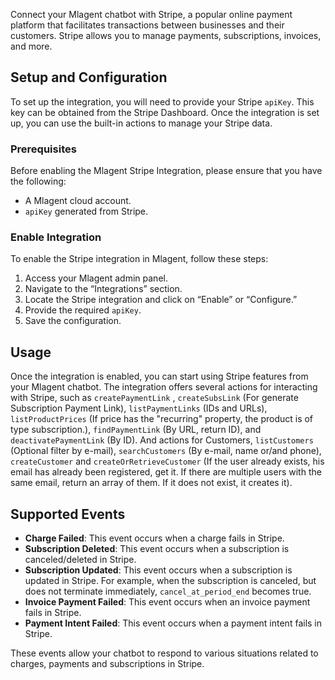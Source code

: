 Connect your Mlagent chatbot with Stripe, a popular online payment platform that facilitates transactions between businesses and their customers. Stripe allows you to manage payments, subscriptions, invoices, and more.

## Setup and Configuration

To set up the integration, you will need to provide your Stripe `apiKey`. This key can be obtained from the Stripe Dashboard. Once the integration is set up, you can use the built-in actions to manage your Stripe data.

### Prerequisites

Before enabling the Mlagent Stripe Integration, please ensure that you have the following:

- A Mlagent cloud account.
- `apiKey` generated from Stripe.

### Enable Integration

To enable the Stripe integration in Mlagent, follow these steps:

1. Access your Mlagent admin panel.
2. Navigate to the “Integrations” section.
3. Locate the Stripe integration and click on “Enable” or “Configure.”
4. Provide the required `apiKey`.
5. Save the configuration.

## Usage

Once the integration is enabled, you can start using Stripe features from your Mlagent chatbot. The integration offers several actions for interacting with Stripe, such as `createPaymentLink` , `createSubsLink` (For generate Subscription Payment Link), `listPaymentLinks` (IDs and URLs), `listProductPrices` (If price has the "recurring" property, the product is of type subscription.), `findPaymentLink` (By URL, return ID), and `deactivatePaymentLink` (By ID). And actions for Customers, `listCustomers` (Optional filter by e-mail), `searchCustomers` (By e-mail, name or/and phone), `createCustomer` and `createOrRetrieveCustomer` (If the user already exists, his email has already been registered, get it. If there are multiple users with the same email, return an array of them. If it does not exist, it creates it).

## Supported Events

- **Charge Failed**: This event occurs when a charge fails in Stripe.
- **Subscription Deleted**: This event occurs when a subscription is canceled/deleted in Stripe.
- **Subscription Updated**: This event occurs when a subscription is updated in Stripe. For example, when the subscription is canceled, but does not terminate immediately, `cancel_at_period_end` becomes true.
- **Invoice Payment Failed**: This event occurs when an invoice payment fails in Stripe.
- **Payment Intent Failed**: This event occurs when a payment intent fails in Stripe.

These events allow your chatbot to respond to various situations related to charges, payments and subscriptions in Stripe.
